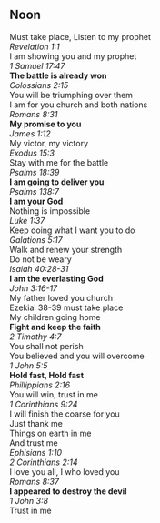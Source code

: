 ## Noon
Must take place, Listen to my prophet  
_Revelation 1:1_  
I am showing you and my prophet  
_1 Samuel 17:47_  
**The battle is already won**  
_Colossians 2:15_  
You will be triumphing over them  
I am for you church and both nations  
_Romans 8:31_  
**My promise to you**  
_James 1:12_  
My victor, my victory  
_Exodus 15:3_  
Stay with me for the battle  
_Psalms 18:39_  
**I am going to deliver you**  
_Psalms 138:7_  
**I am your God**  
Nothing is impossible  
_Luke 1:37_  
Keep doing what I want you to do  
_Galations 5:17_  
Walk and renew your strength  
Do not be weary  
_Isaiah 40:28-31_  
**I am the everlasting God**  
_John 3:16-17_  
My father loved you church  
Ezekial 38-39 must take place  
My children going home  
**Fight and keep the faith**  
_2 Timothy 4:7_  
You shall not perish  
You believed and you will overcome  
_1 John 5:5_  
**Hold fast, Hold fast**  
_Phillippians 2:16_  
You will win, trust in me  
_1 Corinthians 9:24_  
I will finish the coarse for you  
Just thank me  
Things on earth in me  
And trust me  
_Ephisians 1:10_  
_2 Corinthians 2:14_  
I love you all, I who loved you  
_Romans 8:37_  
**I appeared to destroy the devil**  
_1 John 3:8_  
Trust in me  

